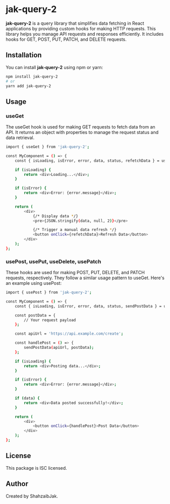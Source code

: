 # jak-query-2

**jak-query-2** is a query library that simplifies data fetching in React applications by providing custom hooks for making HTTP requests. This library helps you manage API requests and responses efficiently. It includes hooks for GET, POST, PUT, PATCH, and DELETE requests.

## Installation

You can install **jak-query-2** using npm or yarn:

```bash
npm install jak-query-2
# or
yarn add jak-query-2

```
## Usage
### useGet
The useGet hook is used for making GET requests to fetch data from an API. It returns an object with properties to manage the request status and data retrieval.

```bash
import { useGet } from 'jak-query-2';

const MyComponent = () => {
    const { isLoading, isError, error, data, status, refetchData } = useGet('https://api.example.com/data');

    if (isLoading) {
        return <div>Loading...</div>;
    }

    if (isError) {
        return <div>Error: {error.message}</div>;
    }

    return (
        <div>
            {/* Display data */}
            <pre>{JSON.stringify(data, null, 2)}</pre>

            {/* Trigger a manual data refresh */}
            <button onClick={refetchData}>Refresh Data</button>
        </div>
    );
};
```

### usePost, usePut, useDelete, usePatch
These hooks are used for making POST, PUT, DELETE, and PATCH requests, respectively. They follow a similar usage pattern to useGet. Here's an example using usePost:

```bash
import { usePost } from 'jak-query-2';

const MyComponent = () => {
    const { isLoading, isError, error, data, status, sendPostData } = usePost();

    const postData = {
        // Your request payload
    };

    const apiUrl = 'https://api.example.com/create';

    const handlePost = () => {
        sendPostData(apiUrl, postData);
    };

    if (isLoading) {
        return <div>Posting data...</div>;
    }

    if (isError) {
        return <div>Error: {error.message}</div>;
    }

    if (data) {
        return <div>Data posted successfully!</div>;
    }

    return (
        <div>
            <button onClick={handlePost}>Post Data</button>
        </div>
    );
};
```
## License
This package is ISC licensed.

## Author
Created by ShahzaibJak.
